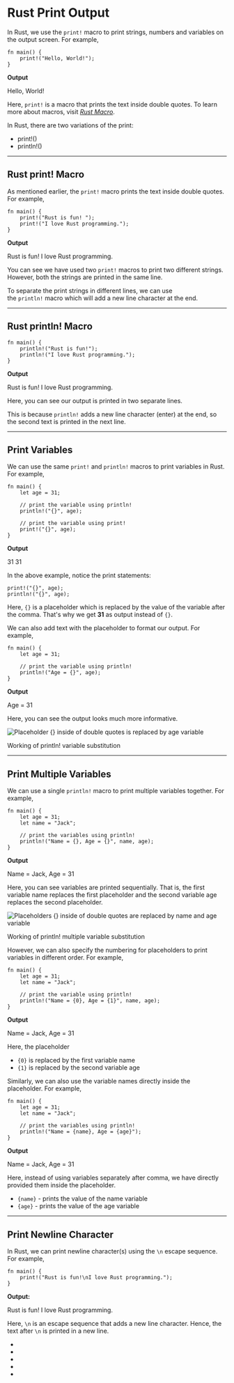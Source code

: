 # Rust Print Output

In Rust, we use the `print!` macro to print strings, numbers and variables on the output screen. For example,

```
fn main() {
    print!("Hello, World!");
}
```

**Output**

Hello, World!

Here, `print!` is a macro that prints the text inside double quotes. To learn more about macros, visit [_Rust Macro_](https://programiz.com/rust/macro).

In Rust, there are two variations of the print:

- print!()
- println!()

---

## Rust print! Macro

As mentioned earlier, the `print!` macro prints the text inside double quotes. For example,

```
fn main() {
    print!("Rust is fun! ");
    print!("I love Rust programming.");
}
```

**Output**

Rust is fun! I love Rust programming.

You can see we have used two `print!` macros to print two different strings. However, both the strings are printed in the same line.

To separate the print strings in different lines, we can use the `println!` macro which will add a new line character at the end.

---

## Rust println! Macro

```
fn main() {
    println!("Rust is fun!");
    println!("I love Rust programming.");
}
```

**Output**

Rust is fun!
I love Rust programming.

Here, you can see our output is printed in two separate lines.

This is because `println!` adds a new line character (enter) at the end, so the second text is printed in the next line.

---

## Print Variables

We can use the same `print!` and `println!` macros to print variables in Rust. For example,

```
fn main() {
    let age = 31;
  
    // print the variable using println!
    println!("{}", age);

    // print the variable using print!
    print!("{}", age);
}
```

**Output**

31
31

In the above example, notice the print statements:

```
print!("{}", age);
println!("{}", age);
```

Here, `{}` is a placeholder which is replaced by the value of the variable after the comma. That's why we get **31** as output instead of `{}`.

We can also add text with the placeholder to format our output. For example,

```
fn main() {
    let age = 31;
  
    // print the variable using println!
    println!("Age = {}", age);
}
```

**Output**

Age = 31

Here, you can see the output looks much more informative.

![Placeholder {} inside of double quotes is replaced by age variable](https://www.programiz.com/sites/tutorial2program/files/rust-print-variable.png "Working of println! variable substitution")

Working of println! variable substitution

---

## Print Multiple Variables

We can use a single `println!` macro to print multiple variables together. For example,

```
fn main() {
    let age = 31;
    let name = "Jack";
  
    // print the variables using println!
    println!("Name = {}, Age = {}", name, age);
}
```

**Output**

Name = Jack, Age = 31

Here, you can see variables are printed sequentially. That is, the first variable name replaces the first placeholder and the second variable age replaces the second placeholder.

![Placeholders {} inside of double quotes are replaced by name and age variable](https://www.programiz.com/sites/tutorial2program/files/rust-print-multiple-variables.png "Working of println! multiple variable substitution")

Working of println! multiple variable substitution

However, we can also specify the numbering for placeholders to print variables in different order. For example,

```
fn main() {
    let age = 31;
    let name = "Jack";
  
    // print the variable using println!
    println!("Name = {0}, Age = {1}", name, age);
}
```

**Output**

Name = Jack, Age = 31

Here, the placeholder

- `{0}` is replaced by the first variable name
- `{1}` is replaced by the second variable age

Similarly, we can also use the variable names directly inside the placeholder. For example,

```
fn main() {
    let age = 31;
    let name = "Jack";
  
    // print the variables using println!
    println!("Name = {name}, Age = {age}");
}
```

**Output**

Name = Jack, Age = 31

Here, instead of using variables separately after comma, we have directly provided them inside the placeholder.

- `{name}` - prints the value of the name variable
- `{age}` - prints the value of the age variable

---

## Print Newline Character

In Rust, we can print newline character(s) using the `\n` escape sequence. For example,

```
fn main() {
    print!("Rust is fun!\nI love Rust programming.");
}
```

**Output:**

Rust is fun!
I love Rust programming.

Here, `\n` is an escape sequence that adds a new line character. Hence, the text after `\n` is printed in a new line.

- [](https://www.programiz.com/rust/print-output#print-macro)
- [](https://www.programiz.com/rust/print-output#println-macro)
- [](https://www.programiz.com/rust/print-output#print-variables)
- [](https://www.programiz.com/rust/print-output#print-multiple-variables)
- [](https://www.programiz.com/rust/print-output#print-newline-character)